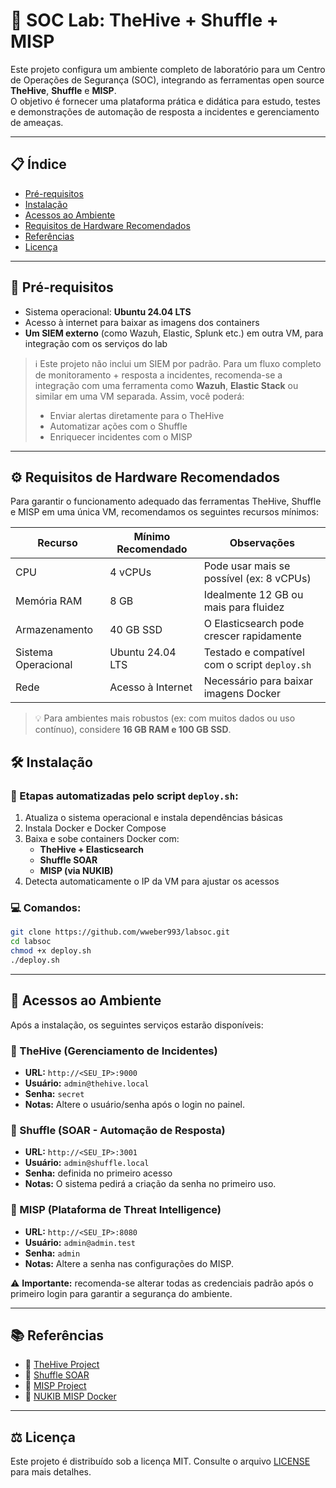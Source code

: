 # 🧠 SOC Lab: TheHive + Shuffle + MISP

Este projeto configura um ambiente completo de laboratório para um Centro de Operações de Segurança (SOC), integrando as ferramentas open source **TheHive**, **Shuffle** e **MISP**.  
O objetivo é fornecer uma plataforma prática e didática para estudo, testes e demonstrações de automação de resposta a incidentes e gerenciamento de ameaças.

---

## 📋 Índice

- [Pré-requisitos](#pré-requisitos)
- [Instalação](#instalação)
- [Acessos ao Ambiente](#acessos-ao-ambiente)
- [Requisitos de Hardware Recomendados](#requisitos-de-hardware-recomendados)
- [Referências](#referências)
- [Licença](#licença)

---

## 🔧 Pré-requisitos

- Sistema operacional: **Ubuntu 24.04 LTS**
- Acesso à internet para baixar as imagens dos containers
- **Um SIEM externo** (como Wazuh, Elastic, Splunk etc.) em outra VM, para integração com os serviços do lab

> ℹ️ Este projeto não inclui um SIEM por padrão. Para um fluxo completo de monitoramento + resposta a incidentes, recomenda-se a integração com uma ferramenta como **Wazuh**, **Elastic Stack** ou similar em uma VM separada. Assim, você poderá:
> - Enviar alertas diretamente para o TheHive
> - Automatizar ações com o Shuffle
> - Enriquecer incidentes com o MISP

---
## ⚙️ Requisitos de Hardware Recomendados

Para garantir o funcionamento adequado das ferramentas TheHive, Shuffle e MISP em uma única VM, recomendamos os seguintes recursos mínimos:

| Recurso            | Mínimo Recomendado          | Observações                                  |
|--------------------|-----------------------------|-----------------------------------------------|
| CPU                | 4 vCPUs                     | Pode usar mais se possível (ex: 8 vCPUs)      |
| Memória RAM        | 8 GB                        | Idealmente 12 GB ou mais para fluidez         |
| Armazenamento      | 40 GB SSD                   | O Elasticsearch pode crescer rapidamente      |
| Sistema Operacional| Ubuntu 24.04 LTS            | Testado e compatível com o script `deploy.sh` |
| Rede               | Acesso à Internet           | Necessário para baixar imagens Docker         |

> 💡 Para ambientes mais robustos (ex: com muitos dados ou uso contínuo), considere **16 GB RAM e 100 GB SSD**.

## 🛠️ Instalação

### 🔽 Etapas automatizadas pelo script `deploy.sh`:

1. Atualiza o sistema operacional e instala dependências básicas
2. Instala Docker e Docker Compose
3. Baixa e sobe containers Docker com:
   - **TheHive + Elasticsearch**
   - **Shuffle SOAR**
   - **MISP (via NUKIB)**
4. Detecta automaticamente o IP da VM para ajustar os acessos

### 💻 Comandos:

```bash
git clone https://github.com/wweber993/labsoc.git
cd labsoc
chmod +x deploy.sh
./deploy.sh
```

---

## 🧪 Acessos ao Ambiente

Após a instalação, os seguintes serviços estarão disponíveis:

### 🧠 TheHive (Gerenciamento de Incidentes)
- **URL:** `http://<SEU_IP>:9000`  
- **Usuário:** `admin@thehive.local`  
- **Senha:** `secret`  
- **Notas:** Altere o usuário/senha após o login no painel.

### 🤖 Shuffle (SOAR - Automação de Resposta)
- **URL:** `http://<SEU_IP>:3001`  
- **Usuário:** `admin@shuffle.local`  
- **Senha:** definida no primeiro acesso  
- **Notas:** O sistema pedirá a criação da senha no primeiro uso.

### 🧩 MISP (Plataforma de Threat Intelligence)
- **URL:** `http://<SEU_IP>:8080`  
- **Usuário:** `admin@admin.test`  
- **Senha:** `admin`  
- **Notas:** Altere a senha nas configurações do MISP.

⚠️ **Importante:** recomenda-se alterar todas as credenciais padrão após o primeiro login para garantir a segurança do ambiente.

---

## 📚 Referências

- 🔗 [TheHive Project](https://thehive-project.org/)
- 🔗 [Shuffle SOAR](https://shuffler.io/)
- 🔗 [MISP Project](https://www.misp-project.org/)
- 🔗 [NUKIB MISP Docker](https://github.com/NUKIB/misp)

---

## ⚖️ Licença

Este projeto é distribuído sob a licença MIT. Consulte o arquivo [LICENSE](LICENSE) para mais detalhes.
